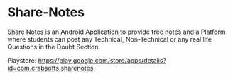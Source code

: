 # Share-Notes

Share Notes is an Android Application to provide free notes and a Platform where students can post any Technical, Non-Technical or any real life Questions in the Doubt Section.

Playstore: https://play.google.com/store/apps/details?id=com.crabsofts.sharenotes
